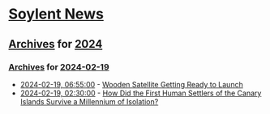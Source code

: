# [Soylent News](../../../README.md)

## [Archives](../../index.md) for [2024](../index.md)

### [Archives](../../index.md) for [2024-02-19](index.md)

* [2024-02-19, 06:55:00](https://soylentnews.org/article.pl?sid=24/02/18/011233&from=rss) - [Wooden Satellite Getting Ready to Launch](https://soylentnews.org/article.pl?sid=24/02/18/011233&from=rss)
* [2024-02-19, 02:30:00](https://soylentnews.org/article.pl?sid=24/02/18/0055251&from=rss) - [How Did the First Human Settlers of the Canary Islands Survive a Millennium of Isolation?](https://soylentnews.org/article.pl?sid=24/02/18/0055251&from=rss)
